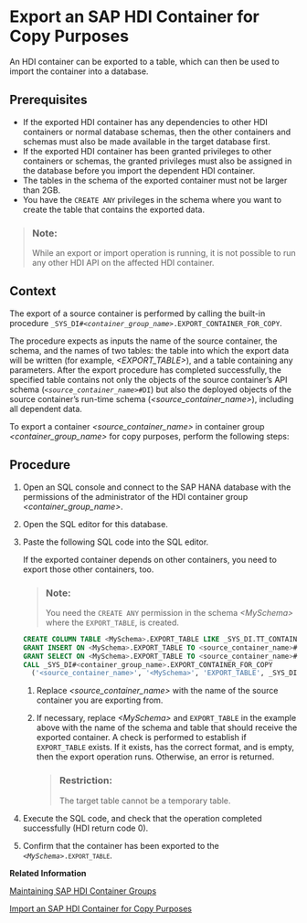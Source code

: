 <!-- loio36a5547af0304ee29e964abf27468f52 -->

# Export an SAP HDI Container for Copy Purposes

An HDI container can be exported to a table, which can then be used to import the container into a database.



<a name="loio36a5547af0304ee29e964abf27468f52__prereq_ux4_zbq_sqb"/>

## Prerequisites

-   If the exported HDI container has any dependencies to other HDI containers or normal database schemas, then the other containers and schemas must also be made available in the target database first.
-   If the exported HDI container has been granted privileges to other containers or schemas, the granted privileges must also be assigned in the database before you import the dependent HDI container.
-   The tables in the schema of the exported container must not be larger than 2GB.
-   You have the `CREATE ANY` privileges in the schema where you want to create the table that contains the exported data.

> ### Note:  
> While an export or import operation is running, it is not possible to run any other HDI API on the affected HDI container.



## Context

The export of a source container is performed by calling the built-in procedure <code>_SYS_DI#<i class="varname">&lt;container_group_name&gt;</i>.EXPORT_CONTAINER_FOR_COPY</code>.

The procedure expects as inputs the name of the source container, the schema, and the names of two tables: the table into which the export data will be written \(for example, *<EXPORT\_TABLE\>*\), and a table containing any parameters. After the export procedure has completed successfully, the specified table contains not only the objects of the source container’s API schema \(<code><i class="varname">&lt;source_container_name&gt;</i>#DI</code>\) but also the deployed objects of the source container’s run-time schema \(*<source\_container\_name\>*\), including all dependent data.

To export a container *<source\_container\_name\>* in container group *<container\_group\_name\>* for copy purposes, perform the following steps:



## Procedure

1.  Open an SQL console and connect to the SAP HANA database with the permissions of the administrator of the HDI container group *<container\_group\_name\>*.

2.  Open the SQL editor for this database.

3.  Paste the following SQL code into the SQL editor.

    If the exported container depends on other containers, you need to export those other containers, too.

    > ### Note:  
    > You need the `CREATE ANY` permission in the schema *<MySchema\>* where the `EXPORT_TABLE`, is created.

    ```sql
    CREATE COLUMN TABLE <MySchema>.EXPORT_TABLE LIKE _SYS_DI.TT_CONTAINER_EXPORT;
    GRANT INSERT ON <MySchema>.EXPORT_TABLE TO <source_container_name>#DI;
    GRANT SELECT ON <MySchema>.EXPORT_TABLE TO <source_container_name>#DI;
    CALL _SYS_DI#<container_group_name>.EXPORT_CONTAINER_FOR_COPY
      ('<source_container_name>', '<MySchema>', 'EXPORT_TABLE', _SYS_DI.T_NO_PARAMETERS, ?, ?, ?); 
    ```

    1.  Replace *<source\_container\_name\>* with the name of the source container you are exporting from.

    2.  If necessary, replace *<MySchema\>* and `EXPORT_TABLE` in the example above with the name of the schema and table that should receive the exported container. A check is performed to establish if `EXPORT_TABLE` exists. If it exists, has the correct format, and is empty, then the export operation runs. Otherwise, an error is returned.

        > ### Restriction:  
        > The target table cannot be a temporary table.


4.  Execute the SQL code, and check that the operation completed successfully \(HDI return code 0\).

5.  Confirm that the container has been exported to the <code><i class="varname">&lt;MySchema&gt;</i>.<code>EXPORT_TABLE</code></code>.


**Related Information**  


[Maintaining SAP HDI Container Groups](maintaining-sap-hdi-container-groups-4e9d597.md "The administrator of an SAP HDI container group is responsible for managing the SAP HDI containers that are organized into one or more HDI container groups.")

[Import an SAP HDI Container for Copy Purposes](import-an-sap-hdi-container-for-copy-pur-905a7b3.md "An HDI container can be imported into the same (or another) database from a table.")

